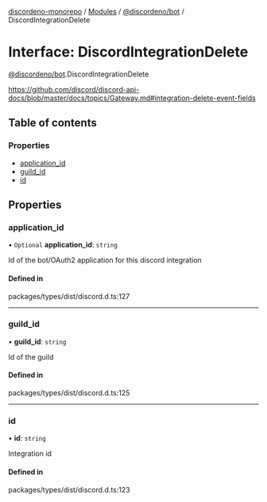 [discordeno-monorepo](../README.md) / [Modules](../modules.md) / [@discordeno/bot](../modules/discordeno_bot.md) / DiscordIntegrationDelete

# Interface: DiscordIntegrationDelete

[@discordeno/bot](../modules/discordeno_bot.md).DiscordIntegrationDelete

https://github.com/discord/discord-api-docs/blob/master/docs/topics/Gateway.md#integration-delete-event-fields

## Table of contents

### Properties

- [application_id](discordeno_bot.DiscordIntegrationDelete.md#application_id)
- [guild_id](discordeno_bot.DiscordIntegrationDelete.md#guild_id)
- [id](discordeno_bot.DiscordIntegrationDelete.md#id)

## Properties

### application_id

• `Optional` **application_id**: `string`

Id of the bot/OAuth2 application for this discord integration

#### Defined in

packages/types/dist/discord.d.ts:127

---

### guild_id

• **guild_id**: `string`

Id of the guild

#### Defined in

packages/types/dist/discord.d.ts:125

---

### id

• **id**: `string`

Integration id

#### Defined in

packages/types/dist/discord.d.ts:123

